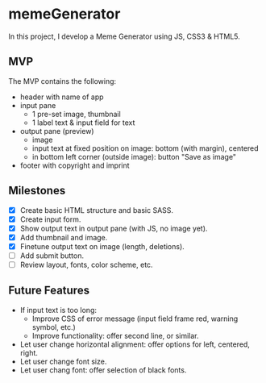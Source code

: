 # memeGenerator

In this project, I develop a Meme Generator using JS, CSS3 & HTML5.

## MVP

The MVP contains the following:

- header with name of app
- input pane
  - 1 pre-set image, thumbnail
  - 1 label text & input field for text
- output pane (preview)
  - image
  - input text at fixed position on image: bottom (with margin), centered
  - in bottom left corner (outside image): button "Save as image"
- footer with copyright and imprint

## Milestones

- [x] Create basic HTML structure and basic SASS.
- [x] Create input form.
- [x] Show output text in output pane (with JS, no image yet).
- [x] Add thumbnail and image.
- [x] Finetune output text on image (length, deletions).
- [ ] Add submit button.
- [ ] Review layout, fonts, color scheme, etc.

## Future Features

- If input text is too long:
  - Improve CSS of error message (input field frame red, warning symbol, etc.)
  - Improve functionality: offer second line, or similar.
- Let user change horizontal alignment: offer options for left, centered, right.
- Let user change font size.
- Let user chang font: offer selection of black fonts.
